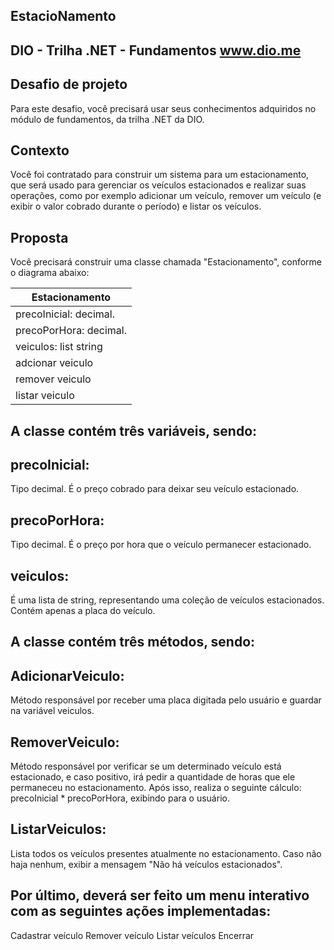 ## EstacioNamento
DIO - Trilha .NET - Fundamentos
www.dio.me
---
## Desafio de projeto

Para este desafio, você precisará usar seus conhecimentos adquiridos no módulo de fundamentos, da trilha .NET da DIO.

## Contexto

Você foi contratado para construir um sistema para um estacionamento, que será usado para gerenciar os veículos estacionados e realizar suas operações, como por exemplo adicionar um veículo, remover um veículo (e exibir o valor cobrado durante o período) e listar os veículos.

## Proposta

Você precisará construir uma classe chamada "Estacionamento", conforme o diagrama abaixo:

| Estacionamento         |
|----------------        |
| precoInicial: decimal. |
| precoPorHora: decimal. |
| veiculos: list string |
| adcionar veiculo       |
| remover veiculo        |
| listar veiculo         |
## A classe contém três variáveis, sendo:

## precoInicial:
Tipo decimal. É o preço cobrado para deixar seu veículo estacionado.

## precoPorHora:
Tipo decimal. É o preço por hora que o veículo permanecer estacionado.

## veiculos:
É uma lista de string, representando uma coleção de veículos estacionados. Contém apenas a placa do veículo.

## A classe contém três métodos, sendo:

## AdicionarVeiculo:
Método responsável por receber uma placa digitada pelo usuário e guardar na variável veiculos.

## RemoverVeiculo:
Método responsável por verificar se um determinado veículo está estacionado, e caso positivo, irá pedir a quantidade de horas que ele permaneceu no estacionamento. Após isso, realiza o seguinte cálculo: precoInicial * precoPorHora, exibindo para o usuário.

## ListarVeiculos:
Lista todos os veículos presentes atualmente no estacionamento. Caso não haja nenhum, exibir a mensagem "Não há veículos estacionados".

## Por último, deverá ser feito um menu interativo com as seguintes ações implementadas:

Cadastrar veículo
Remover veículo
Listar veículos
Encerrar
